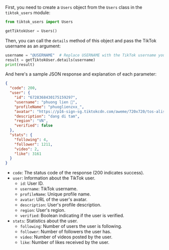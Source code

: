 

First, you need to create a `Users` object from the `Users` class in the `tiktok_users` module:

```python
from tiktok_users import Users

getTiktokUser = Users()
```

Then, you can call the `details` method of this object and pass the TikTok username as an argument:

```python
username = "@USERNAME"  # Replace USERNAME with the TikTok username you want to query
result = getTiktokUser.details(username)
print(result)
```

And here's a sample JSON response and explanation of each parameter:

```json
{
  "code": 200,
  "user": {
    "id": "6728368430175159297",
    "username": "phuong lien 🍳",
    "profileName": "phuoglienzxx_",
    "avatar": "https://p16-sign-sg.tiktokcdn.com/aweme/720x720/tos-alisg-avt-0068/c46532ef63837ef61c4a2079ed4beb50.jpeg?lk3s=a5d48078&nonce=68232&refresh_token=ed4fce6885daf1b16447883e1b86ba3b&x-expires=1716120000&x-signature=%2FNcEGijZyjGGe5XnyKjwdwz9iFg%3D&shp=a5d48078&shcp=81f88b70",
    "description": "dang di tam",
    "region": "VN",
    "verified": false
  },
  "stats": {
    "following": 4,
    "follower": 1211,
    "video": 2,
    "like": 3161
  }
}
```

- `code`: The status code of the response (200 indicates success).
- `user`: Information about the TikTok user.
  - `id`: User ID.
  - `username`: TikTok username.
  - `profileName`: Unique profile name.
  - `avatar`: URL of the user's avatar.
  - `description`: User's profile description.
  - `region`: User's region.
  - `verified`: Boolean indicating if the user is verified.
- `stats`: Statistics about the user.
  - `following`: Number of users the user is following.
  - `follower`: Number of followers the user has.
  - `video`: Number of videos posted by the user.
  - `like`: Number of likes received by the user.

